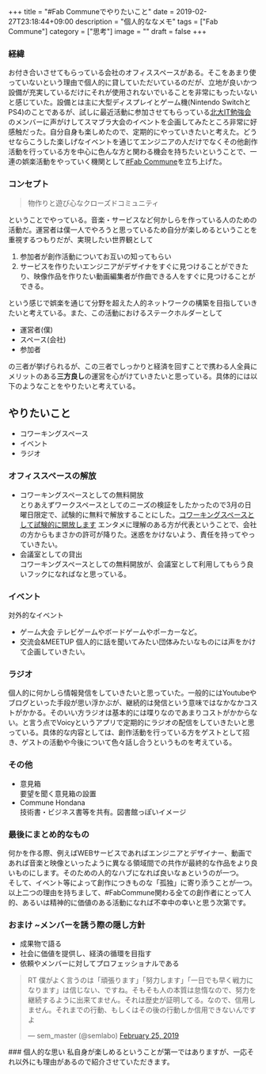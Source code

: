 +++
title = "#Fab Communeでやりたいこと"
date = 2019-02-27T23:18:44+09:00
description = "個人的ななメモ"
tags = ["Fab Commune"]
category = ["思考"]
image = ""
draft = false
+++
### 経緯
お付き合いさせてもらっている会社のオフィススペースがある。そこをあまり使っていないという理由で個人的に貸していただいているのだが、立地が良いかつ設備が充実しているだけにそれが使用されないでいることを非常にもったいないと感じていた。設備とは主に大型ディスプレイとゲーム機(Nintendo SwitchとPS4)のことであるが、試しに最近活動に参加させてもらっている[北大IT勉強会](https://twitter.com/huitclub)のメンバーに声がけしてスマブラ大会のイベントを企画してみたところ非常に好感触だった。自分自身も楽しめたので、定期的にやっていきたいと考えた。どうせならこうした楽しげなイベントを通じてエンジニアの人だけでなくその他創作活動を行っている方を中心に色んな方と関わる機会を持ちたいということで、一連の娯楽活動をやっていく機関として[#Fab Commune](https://commune.nosugi.tech)を立ち上げた。

### コンセプト
> 物作りと遊び心なクローズドコミュニティ

ということでやっている。音楽・サービスなど何かしらを作っている人のための活動だ。運営者は僕一人でやろうと思っているため自分が楽しめるということを重視するつもりだが、実現したい世界観として
1. 参加者が創作活動についてお互いの知ってもらい
2. サービスを作りたいエンジニアがデザイナをすぐに見つけることができたり、映像作品を作りたい動画編集者が作曲できる人をすぐに見つけることができる。

という感じで娯楽を通じて分野を超えた人的ネットワークの構築を目指していきたいと考えている。また、この活動におけるステークホルダーとして
- 運営者(僕)
- スペース(会社)
- 参加者

の三者が挙げられるが、この三者でしっかりと経済を回すことで携わる人全員にメリットのある**三方良し**の運営を心がけていきたいと思っている。具体的には以下のようなことをやりたいと考えている。

## やりたいこと
- コワーキングスペース
- イベント
- ラジオ

### オフィススペースの解放
- コワーキングスペースとしての無料開放  
とりあえずワークスペースとしてのニーズの検証をしたかったので3月の日曜日限定で、試験的に無料で解放することにした。[コワーキングスペースとして試験的に開放します](https://commune.nosugi.tech/posts/co-work/)
エンタメに理解のある方が代表ということで、会社の方からもまさかの許可が降りた。迷惑をかけないよう、責任を持ってやっていきたい。
- 会議室としての貸出  
コワーキングスペースとしての無料開放が、会議室として利用してもらう良いフックになればなと思っている。

### イベント
対外的なイベント
- ゲーム大会
テレビゲームやボードゲームやポーカーなど。
- 交流会&MEETUP
個人的に話を聞いてみたい団体みたいなものには声をかけて企画していきたい。

### ラジオ
個人的に何かしら情報発信をしていきたいと思っていた。一般的にはYoutubeやブログといった手段が思い浮かぶが、継続的は発信という意味ではなかなかコストがかかる。そのいい方ラジオは基本的には喋りなのであまりコストがかからない。と言う点でVoicyというアプリで定期的にラジオの配信をしていきたいと思っている。具体的な内容としては、創作活動を行っている方をゲストとして招き、ゲストの活動や今後について色々話し合うというものを考えている。

### その他
- 意見箱  
要望を聞く意見箱の設置
- Commune Hondana  
技術書・ビジネス書等を共有。図書館っぽいイメージ

### 最後にまとめ的なもの
何かを作る際、例えばWEBサービスであればエンジニアとデザイナー、動画であれば音楽と映像といったように異なる領域間での共作が最終的な作品をより良いものにします。そのための人的なハブになれば良いなぁというのが一つ。  
そして、イベント等によって創作につきものな「孤独」に寄り添うことが一つ。  
以上二つの理由を持ちまして、#FabCommune関わる全ての創作者にとって人的、あるいは精神的に価値のある活動になれば不幸中の幸いと思う次第です。

### おまけ ~メンバーを誘う際の隠し方針
- 成果物で語る
- 社会に価値を提供し、経済の循環を目指す
- 依頼やメンバーに対してプロフェッショナルである

<blockquote class="twitter-tweet"><p lang="ja" dir="ltr">RT 僕がよく言うのは「頑張ります」「努力します」「一日でも早く戦力になります」は信じない、ですね。そもそも人の本質は怠惰なので、努力を継続するように出来てません。それは歴史が証明してる。なので、信用しません。それまでの行動、もしくはその後の行動しか信用できないんですよ</p>&mdash; sem_master (@semlabo) <a href="https://twitter.com/semlabo/status/1100008013237084167?ref_src=twsrc%5Etfw">February 25, 2019</a></blockquote> <script async src="https://platform.twitter.com/widgets.js" charset="utf-8"></script>### 個人的な思い
私自身が楽しめるということが第一ではありますが、一応それ以外にも理由があるので紹介させていただきます。  
